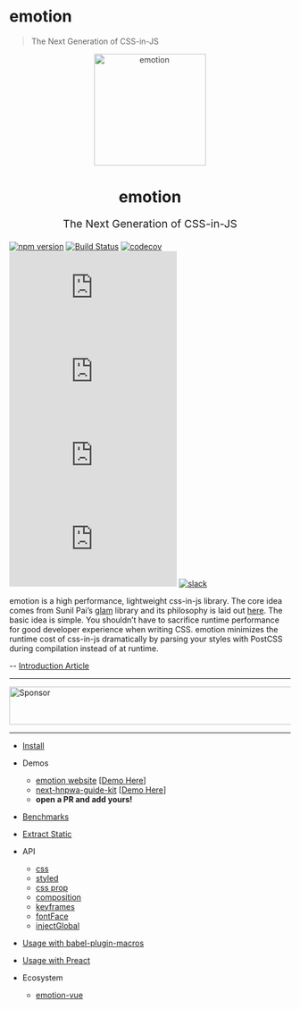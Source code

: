 # emotion

> The Next Generation of CSS-in-JS

<p align="center" style="color: #343a40">
  <img src="https://cdn.rawgit.com/tkh44/emotion/master/emotion.png" alt="emotion" height="200" width="200">
  <h1 align="center">emotion</h1>
</p>
<p align="center" style="font-size: 1.2rem;">The Next Generation of CSS-in-JS</p>

[![npm version](https://badge.fury.io/js/emotion.svg)](https://badge.fury.io/js/emotion)
[![Build Status](https://travis-ci.org/emotion-js/emotion.svg?branch=master)](https://travis-ci.org/emotion-js/emotion)
[![codecov](https://codecov.io/gh/emotion-js/emotion/branch/master/graph/badge.svg)](https://codecov.io/gh/emotion-js/emotion)
![core gzip size](http://img.badgesize.io/https://unpkg.com/emotion/dist/emotion.umd.min.js?compression=gzip&label=core%20gzip%20size)
![core size](http://img.badgesize.io/https://unpkg.com/emotion/dist/emotion.umd.min.js?label=core%20size)
![react gzip size](http://img.badgesize.io/https://unpkg.com/react-emotion/dist/emotion.umd.min.js?compression=gzip&label=react%20gzip%20size)
![react size](http://img.badgesize.io/https://unpkg.com/react-emotion/dist/emotion.umd.min.js?label=react%20size)
[![slack](https://emotion.now.sh/badge.svg)](http://emotion.now.sh/)

emotion is a high performance, lightweight css-in-js library. 
The core idea comes from Sunil Pai’s [glam](https://github.com/threepointone/glam) library and its philosophy is laid out [here](https://gist.github.com/threepointone/0ef30b196682a69327c407124f33d69a). 
The basic idea is simple.
You shouldn’t have to sacrifice runtime performance for good developer experience when writing CSS. emotion 
minimizes the runtime cost of css-in-js dramatically by parsing your styles with PostCSS during compilation instead of at runtime. 

-- [Introduction Article](https://medium.com/@tkh44/emotion-ad1c45c6d28b)


---

<a target='_blank' rel='nofollow' href='https://app.codesponsor.io/link/kn3vqJSkK4YSjwLR8ofSEhXn/emotion-js/emotion'>  <img alt='Sponsor' width='888' height='68' src='https://app.codesponsor.io/embed/kn3vqJSkK4YSjwLR8ofSEhXn/emotion-js/emotion.svg' /></a>

---

- [Install](https://github.com/emotion-js/emotion/tree/master/docs/install.md)
- Demos
  - [emotion website](https://github.com/emotion-js/emotion/tree/master/packages/site) [[Demo Here](https://emotion.sh)]
  - [next-hnpwa-guide-kit](https://github.com/tkh44/next-hnpwa-guide-kit) [[Demo Here](https://hnpwa.life)]
  - **open a PR and add yours!**

- [Benchmarks](https://github.com/emotion-js/emotion/tree/master/docs/benchmarks.md)

- [Extract Static](https://github.com/emotion-js/emotion/tree/master/docs/extract-static.md)

- API
  - [css](https://github.com/emotion-js/emotion/tree/master/docs/css.md)
  - [styled](https://github.com/emotion-js/emotion/tree/master/docs/styled.md)
  - [css prop](https://github.com/emotion-js/emotion/tree/master/docs/css#CSS-Prop.md)
  - [composition](https://github.com/emotion-js/emotion/tree/master/docs/composition.md)
  - [keyframes](https://github.com/emotion-js/emotion/tree/master/docs/keyframes.md)
  - [fontFace](https://github.com/emotion-js/emotion/tree/master/docs/font-face.md)
  - [injectGlobal](https://github.com/emotion-js/emotion/tree/master/docs/inject-global.md)

- [Usage with babel-plugin-macros](https://github.com/emotion-js/emotion/tree/master/docs/babel.md#usage-with-babel-macros)
- [Usage with Preact](https://github.com/emotion-js/emotion/tree/master/docs/preact.md)

- Ecosystem
  - [emotion-vue](https://github.com/egoist/emotion-vue)

